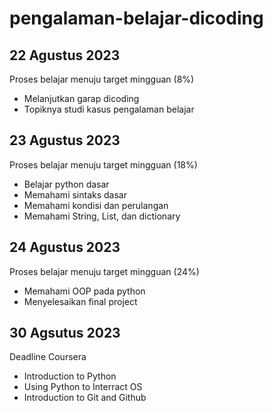 # pengalaman-belajar-dicoding
## **22 Agustus 2023**  
Proses belajar menuju target mingguan (8%)
  - Melanjutkan garap dicoding
  - Topiknya studi kasus pengalaman belajar

## **23 Agustus 2023**  
Proses belajar menuju target mingguan (18%)
  - Belajar python dasar
  - Memahami sintaks dasar
  - Memahami kondisi dan perulangan
  - Memahami String, List, dan dictionary

## **24 Agustus 2023**  
Proses belajar menuju target mingguan (24%)
  - Memahami OOP pada python
  - Menyelesaikan final project

## **30 Agsutus 2023**
Deadline Coursera
  - Introduction to Python
  - Using Python to Interract OS
  - Introduction to Git and Github
